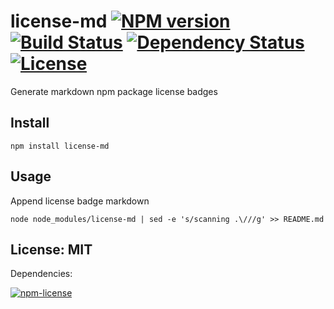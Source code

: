# license-md [![NPM version](https://badge.fury.io/js/license-md.png?branch=master)](https://npmjs.org/package/license-md) [![Build Status](https://travis-ci.org/angleman/license-md.png?branch=master)](https://travis-ci.org/angleman/license-md) [![Dependency Status](https://gemnasium.com/angleman/license-md.png?branch=master)](https://gemnasium.com/angleman/license-md) [![License](http://badgr.co/use/MIT.png?bg=%234ed50e)](http://opensource.org/licenses/MIT)

Generate markdown npm package license badges


## Install

```
npm install license-md
```

## Usage

Append license badge markdown

```
node node_modules/license-md | sed -e 's/scanning .\///g' >> README.md
```


## License: MIT

Dependencies:

[![npm-license](http://badgr.co/bsd/npm-license.png?bg=%234ed50e)](http://github.com/AceMetrix/license-checker)